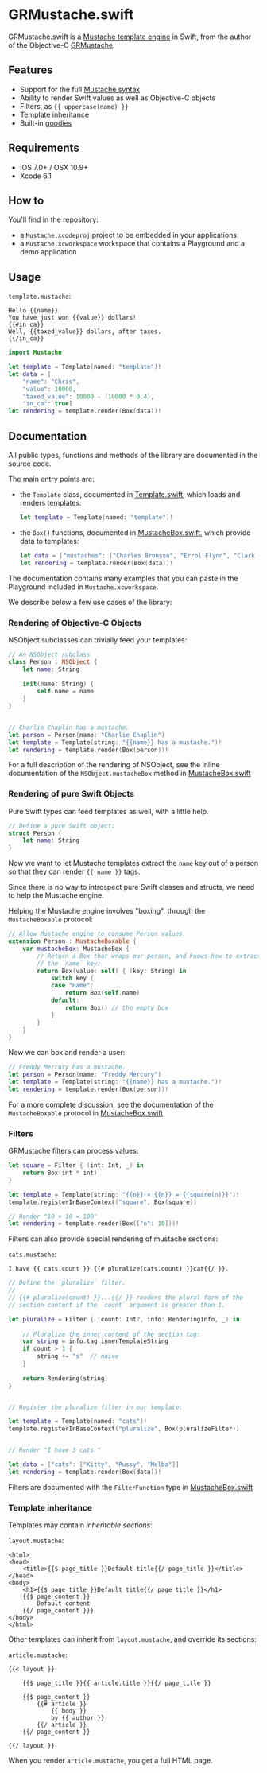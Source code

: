 GRMustache.swift
================

GRMustache.swift is a [Mustache template engine](http://mustache.github.io) in Swift, from the author of the Objective-C [GRMustache](https://github.com/groue/GRMustache).


Features
--------

- Support for the full [Mustache syntax](http://mustache.github.io/mustache.5.html)
- Ability to render Swift values as well as Objective-C objects
- Filters, as `{{ uppercase(name) }}`
- Template inheritance
- Built-in [goodies](Docs/Guides/goodies.md)


Requirements
------------

- iOS 7.0+ / OSX 10.9+
- Xcode 6.1


How to
------

You'll find in the repository:

- a `Mustache.xcodeproj` project to be embedded in your applications
- a `Mustache.xcworkspace` workspace that contains a Playground and a demo application


Usage
-----

`template.mustache`:

    Hello {{name}}
    You have just won {{value}} dollars!
    {{#in_ca}}
    Well, {{taxed_value}} dollars, after taxes.
    {{/in_ca}}

```swift
import Mustache

let template = Template(named: "template")!
let data = [
    "name": "Chris",
    "value": 10000,
    "taxed_value": 10000 - (10000 * 0.4),
    "in_ca": true]
let rendering = template.render(Box(data))!
```


Documentation
-------------

All public types, functions and methods of the library are documented in the source code.

The main entry points are:

- the `Template` class, documented in [Template.swift](Mustache/Template/Template.swift), which loads and renders templates:
    
    ```swift
    let template = Template(named: "template")!
    ```

- the `Box()` functions, documented in [MustacheBox.swift](Mustache/Rendering/MustacheBox.swift), which provide data to templates:
    
    ```swift
    let data = ["mustaches": ["Charles Bronson", "Errol Flynn", "Clark Gable"]]
    let rendering = template.render(Box(data))!
    ```

The documentation contains many examples that you can paste in the Playground included in `Mustache.xcworkspace`.

We describe below a few use cases of the library:


### Rendering of Objective-C Objects

NSObject subclasses can trivially feed your templates:

```swift
// An NSObject subclass
class Person : NSObject {
    let name: String
    
    init(name: String) {
        self.name = name
    }
}


// Charlie Chaplin has a mustache.
let person = Person(name: "Charlie Chaplin")
let template = Template(string: "{{name}} has a mustache.")!
let rendering = template.render(Box(person))!
```

For a full description of the rendering of NSObject, see the inline documentation of the `NSObject.mustacheBox` method in [MustacheBox.swift](Mustache/Rendering/MustacheBox.swift)


### Rendering of pure Swift Objects

Pure Swift types can feed templates as well, with a little help.

```swift
// Define a pure Swift object:
struct Person {
    let name: String
}
```

Now we want to let Mustache templates extract the `name` key out of a person so that they can render `{{ name }}` tags.

Since there is no way to introspect pure Swift classes and structs, we need to help the Mustache engine.

Helping the Mustache engine involves "boxing", through the `MustacheBoxable` protocol:

```swift
// Allow Mustache engine to consume Person values.
extension Person : MustacheBoxable {
    var mustacheBox: MustacheBox {
        // Return a Box that wraps our person, and knows how to extract
        // the `name` key:
        return Box(value: self) { (key: String) in
            switch key {
            case "name":
                return Box(self.name)
            default:
                return Box() // the empty box
            }
        }
    }
}
```

Now we can box and render a user:

```swift
// Freddy Mercury has a mustache.
let person = Person(name: "Freddy Mercury")
let template = Template(string: "{{name}} has a mustache.")!
let rendering = template.render(Box(person))!
```

For a more complete discussion, see the documentation of the `MustacheBoxable` protocol in [MustacheBox.swift](Mustache/Rendering/MustacheBox.swift)


### Filters

GRMustache filters can process values:

```swift
let square = Filter { (int: Int, _) in
    return Box(int * int)
}

let template = Template(string: "{{n}} × {{n}} = {{square(n)}}")!
template.registerInBaseContext("square", Box(square))

// Render "10 × 10 = 100"
let rendering = template.render(Box(["n": 10]))!
```


Filters can also provide special rendering of mustache sections:

`cats.mustache`:

    I have {{ cats.count }} {{# pluralize(cats.count) }}cat{{/ }}.

```swift
// Define the `pluralize` filter.
//
// {{# pluralize(count) }}...{{/ }} renders the plural form of the
// section content if the `count` argument is greater than 1.

let pluralize = Filter { (count: Int?, info: RenderingInfo, _) in
    
    // Pluralize the inner content of the section tag:
    var string = info.tag.innerTemplateString
    if count > 1 {
        string += "s"  // naive
    }
    
    return Rendering(string)
}


// Register the pluralize filter in our template:

let template = Template(named: "cats")!
template.registerInBaseContext("pluralize", Box(pluralizeFilter))


// Render "I have 3 cats."

let data = ["cats": ["Kitty", "Pussy", "Melba"]]
let rendering = template.render(Box(data))!
```

Filters are documented with the `FilterFunction` type in [MustacheBox.swift](Mustache/Rendering/MustacheBox.swift)


### Template inheritance

Templates may contain *inheritable sections*:

`layout.mustache`:

    <html>
    <head>
        <title>{{$ page_title }}Default title{{/ page_title }}</title>
    </head>
    <body>
        <h1>{{$ page_title }}Default title{{/ page_title }}</h1>
        {{$ page_content }}
            Default content
        {{/ page_content }}}
    </body>
    </html>

Other templates can inherit from `layout.mustache`, and override its sections:

`article.mustache`:

    {{< layout }}
    
        {{$ page_title }}{{ article.title }}{{/ page_title }}
        
        {{$ page_content }}
            {{# article }}
                {{ body }}
                by {{ author }}
            {{/ article }}
        {{/ page_content }}
        
    {{/ layout }}

When you render `article.mustache`, you get a full HTML page.
